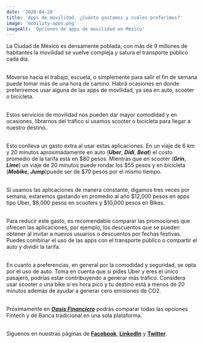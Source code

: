 ```yaml
--- 
date: '2020-04-28' 
title: 'Apps de movilidad. ¿Cuánto gastamos y cuáles preferimos?' 
image: 'mobility-apps.png'
imageAlt: 'Opciones de apps de movilidad en Mexico'
--- 
```


La Ciudad de México es densamente poblada, con más de 9 millones de habitantes la movilidad se vuelve compleja y satura el transporte público cada día. <br/><br/>

Moverse hacia el trabajo, escuela, o simplemente para salir el fin de semana puede tomar más de una hora de camino. Habrá ocasiones en donde preferiremos usar alguna de las apps de movilidad, ya sea en auto, scooter o bicicleta. <br/><br/>

Estos servicios de movilidad nos pueden dar mayor comodidad y en ocasiones, librarnos del tráfico si usamos scooter o bicicleta para llegar a nuestro destino. <br/><br/>

Esto conlleva un gasto extra al usar estas aplicaciones. En un viaje de 6 km y 20 minutos aproximadamente en auto (***Uber***, ***Didi***, ***Beat***) el costo promedio de la tarifa está en $80 pesos. Mientras que en scooter (***Grin***, ***Lime***) un viaje de 20 minutos puede rondar los $55 pesos y en bicicleta (***Mobike***, ***Jump***)puede ser de $70 pesos por el mismo tiempo. <br/><br/>

Si usamos las aplicaciones de manera constante, digamos tres veces por semana, estaremos gastando en promedio al año $12,000 pesos en apps tipo Uber, $8,000 pesos en scooters y $10,000 pesos en Bikes. <br/><br/>

Para reducir este gasto, es recomendable comparar las promociones que ofrecen las aplicaciones, por ejemplo, los descuentos que se pueden obtener al invitar a nuevos usuarios o descuentos por fechas festivas. Puedes combinar el uso de las apps con el transporte público o compartir el auto y dividir la tarifa. <br/><br/>

En cuanto a preferencias, en general por la comodidad y seguridad, se opta por el uso de auto. Toma en cuenta que si pides Uber y eres el único pasajero, podrías estar contribuyendo a generar más tráfico. Considera usar scooter o una bike si es hora pico y tu destino está a menos de 20 minutos además de ayudar a generar cero emisiones de CO2. <br/><br/>

Próximamente en ***[Oasis Financiero](https://www.oasisfinanciero.mx)*** podrás comparar todas las opciones Fintech y de Banca tradicional en una sola plataforma. <br/><br/>

Síguenos en nuestras páginas de **[Facebook](https://facebook.com/oasisfinanciero)**, **[LinkedIn](https://www.linkedin.com/company/oasisfinanciero/)** y **[Twitter](https://twitter.com/oasisfintech)**.
